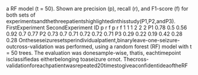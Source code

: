 a RF model (t = 50). Shown are precision (p), recall (r), and F1-score (f) for both sets of
experimentsandthethreepatientshighlightedinthisstudy(P1,P2,andP3).
FirstExperiment SecondExperiment
ID p r f p r f
1 1 1 2 2 2
P1 0.78 0.5 0.56 0.92 0.7 0.77
P2 0.73 0.7 0.71 0.72 0.72 0.71
P3 0.29 0.22 0.19 0.42 0.28 0.28
Ontheseseizuresetsperindividualpatient,binaryleave-one-seizure-outcross-validation
was performed, using a random forest (RF) model with t = 50 trees. The evaluation was
donesample-wise, thatis, eachtimepoint isclassifiedas eitherbelonging toaseizure ornot.
Thecross-validationforeachpatientwasrepeated20timestogiveaconfidentideaoftheRF